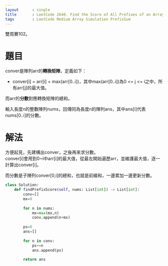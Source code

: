 ```yaml
--- 
layout      : single
title       : LeetCode 2640. Find the Score of All Prefixes of an Array
tags        : LeetCode Medium Array Simulation PrefixSum
---
```

雙周賽102。

# 題目
conver是陣列arr的**轉換矩陣**，定義如下：  
- conver[i] = arr[i] + max(arr[0..i])，其中max(arr[0..i])為0 <= j <= i之中，所有arr[j]的最大值。  

而arr的**分數**對應轉換矩陣的總和。  

輸入長度n的整數陣列nums，回傳同為長度n的陣列ans，其中ans[i]代表nums[0..i]的分數。  

# 解法
方便起見，先建構出conver，之後再來求分數。  
conver[i]會用到0\~i中arr[i]的最大值，從最左開始遍歷arr，並維護最大值，逐一計算出conver[i]。  

而分數是子陣列conver[0,i]的總和，也就是前綴和，一邊累加一邊更新分數。  

```python
class Solution:
    def findPrefixScore(self, nums: List[int]) -> List[int]:
        conv=[]
        mx=0
        
        for n in nums:
            mx=max(mx,n)
            conv.append(n+mx)
            
        ps=0
        ans=[]
        
        for n in conv:
            ps+=n
            ans.append(ps)
            
        return ans
```
